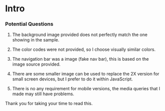 # Intro

### Potential Questions

1. The background image provided does not perfectly match the one showing in the sample.

2. The color codes were not provided, so I choose visually similar colors.

3. The navigation bar was a image (fake nav bar), this is based on the image source provided.

4. There are some smaller image can be used to replace the 2X version for small screen devices, but I prefer to do it within JavaScript.

5. There is no any requirement for mobile versions, the media queries that I made may still have problems.

Thank you for taking your time to read this.
